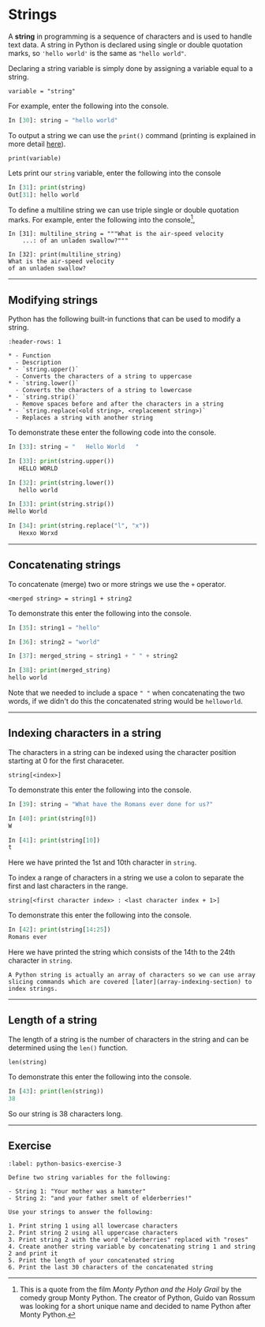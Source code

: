 # Strings

A **string** in programming is a sequence of characters and is used to handle text data. A string in Python is declared using single or double quotation marks, so `'hello world'` is the same as `"hello world"`.

Declaring a string variable is simply done by assigning a variable equal to a string.

```text
variable = "string"
```

For example, enter the following into the console.

```python
In [30]: string = "hello world"
```

To output a string we can use the `print()` command (printing is explained in more detail [here](printing-output-section)).

```text
print(variable)
```

Lets print our `string` variable, enter the following into the console

```python
In [31]: print(string)
Out[31]: hello world
```

To define a multiline string we can use triple single or double quotation marks. For example, enter the following into the console[^1],

[^1]: This is a quote from the film *Monty Python and the Holy Grail* by the comedy group Monty Python. The creator of Python, Guido van Rossum was looking for a short unique name and decided to name Python after Monty Python.

```text
In [31]: multiline_string = """What is the air-speed velocity 
    ...: of an unladen swallow?"""

In [32]: print(multiline_string)
What is the air-speed velocity 
of an unladen swallow?
```

---

## Modifying strings

Python has the following built-in functions that can be used to modify a string.

```{list-table}
:header-rows: 1

* - Function 
  - Description
* - `string.upper()`
  - Converts the characters of a string to uppercase
* - `string.lower()`
  - Converts the characters of a string to lowercase
* - `string.strip()`
  - Remove spaces before and after the characters in a string
* - `string.replace(<old string>, <replacement string>)`
  - Replaces a string with another string
```

To demonstrate these enter the following code into the console.

```python
In [33]: string = "   Hello World   "

In [33]: print(string.upper())
   HELLO WORLD   

In [32]: print(string.lower())
   hello world   

In [33]: print(string.strip())
Hello World

In [34]: print(string.replace("l", "x"))
   Hexxo Worxd   
```

---

## Concatenating strings

To concatenate (merge) two or more strings we use the `+` operator. 

```text
<merged string> = string1 + string2 
```

To demonstrate this enter the following into the console.

```python
In [35]: string1 = "hello"

In [36]: string2 = "world"

In [37]: merged_string = string1 + " " + string2

In [38]: print(merged_string)
hello world
```

Note that we needed to include a space `" "` when concatenating the two words, if we didn't do this the concatenated string would be `helloworld`.

---

## Indexing characters in a string

The characters in a string can be indexed using the character position starting at 0 for the first characeter.

```text
string[<index>]
```

To demonstrate this enter the following into the console.

```python
In [39]: string = "What have the Romans ever done for us?"

In [40]: print(string[0])
W

In [41]: print(string[10])
t
```

Here we have printed the 1st and 10th character in `string`.

To index a range of characters in a string we use a colon to separate the first and last characters in the range.

```text
string[<first character index> : <last character index + 1>]
```

To demonstrate this enter the following into the console.

```python
In [42]: print(string[14:25])
Romans ever
```

Here we have printed the string which consists of the 14th to the 24th character in `string`.

```{note}
A Python string is actually an array of characters so we can use array slicing commands which are covered [later](array-indexing-section) to index strings.
```

---

## Length of a string

The length of a string is the number of characters in the string and can be determined using the `len()` function.

```text
len(string)
```

To demonstrate this enter the following into the console.

```python
In [43]: print(len(string))
38
```

So our string is 38 characters long.

---

## Exercise

```{exercise}
:label: python-basics-exercise-3

Define two string variables for the following:

- String 1: "Your mother was a hamster"
- String 2: "and your father smelt of elderberries!"

Use your strings to answer the following:

1. Print string 1 using all lowercase characters
2. Print string 2 using all uppercase characters
3. Print string 2 with the word "elderberries" replaced with "roses"
4. Create another string variable by concatenating string 1 and string 2 and print it
5. Print the length of your concatenated string
6. Print the last 30 characters of the concatenated string
```
